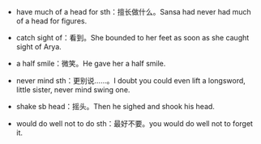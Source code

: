 - have much of a head for sth：擅长做什么。Sansa had never had much of a head for figures.

- catch sight of：看到。She bounded to her feet as soon as she caught sight of Arya.

- a half smile：微笑。He gave her a half smile.
- never mind sth：更别说……。I doubt you could even lift a longsword, little sister, never mind swing one.
- shake sb head：摇头。Then he sighed and shook his head.
- would do well not to do sth：最好不要。you would do well not to forget it.

